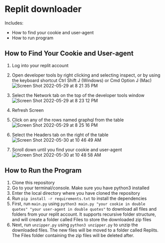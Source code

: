 # Replit downloader

Includes: 
- How to find your cookie and user-agent
- How to run program

## How to Find Your Cookie and User-agent
1. Log into your replit account
2. Open developer tools by right clicking and selecting inspect, or by using the keyboard shortcut Ctrl Shift J (Windows) or Cmd Option J (Mac)
![Screen Shot 2022-05-29 at 8 21 35 PM](https://user-images.githubusercontent.com/47932418/170900880-88961dc9-90f5-4d18-b509-ce60122a1dfd.png)

3. Select the Network tab on the top of the developer tools window
![Screen Shot 2022-05-29 at 8 23 12 PM](https://user-images.githubusercontent.com/47932418/170901329-6c258e3e-8035-4440-913a-bd6c0b9ca1ac.png)

4. Refresh Screen
5. Click on any of the rows named graphql from the table
![Screen Shot 2022-05-29 at 8 25 16 PM](https://user-images.githubusercontent.com/47932418/170901341-aaa98982-4445-404e-b102-f1cc186989b2.png)

6. Select the Headers tab on the right of the table
![Screen Shot 2022-05-30 at 10 46 49 AM](https://user-images.githubusercontent.com/47932418/171026752-dd76c54b-c1a4-41d7-b691-082582ea9f5c.png)

7. Scroll down until you find your cookie and user-agent
![Screen Shot 2022-05-30 at 10 48 58 AM](https://user-images.githubusercontent.com/47932418/171026756-e3ca17a7-e01e-4c1a-953a-44b7a10e4c6d.png)


## How to Run the Program
1. Clone this repository
2. Go to your terminal/console. Make sure you have python3 installed
3. Enter the local directory where you have cloned the repository
4. Run ```pip install -r requirements.txt``` to install the dependencies
5. First, run ```main.py``` using ```python3 main.py "your cookie in double quotes" "your user-agent in double quotes"``` to download all files and folders from your replit account. It supports recursive folder structure, and will create a folder called Files to store the downloaded zip files
6. Next, run ```unzipper.py``` using ```python3 unzipper.py``` to unzip the downloaded files. The new files will be moved to a folder called Replits. The Files folder containing the zip files will be deleted after. 

